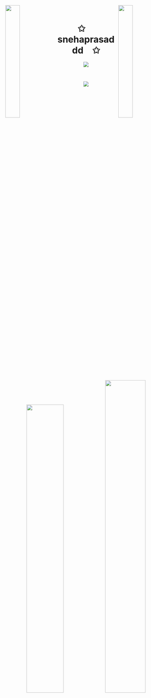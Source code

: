 <img align="left" src="https://user-images.githubusercontent.com/65187002/144930161-2f783401-8d27-4fdf-a2f7-cc0ba32f1f1f.gif" width="30%" style="display:inline;"><img align="right" src="https://user-images.githubusercontent.com/65187002/144930161-2f783401-8d27-4fdf-a2f7-cc0ba32f1f1f.gif" width="30%" style="display:inline;">
<br>
<p align="center">
    <h1 align="center">✩&emsp;snehaprasaddd&emsp;✩</h1>
</p>
<p align="center">
    <img src="https://readme-typing-svg.herokuapp.com/?lines=Hello;Welcome+to+my+profile!;Have+a+look+around!&font=Fira%20Code&color=%23D62F79&center=true&width=280&height=50">
</p>
<br>
<p align="center">
    <img id="preview" src="https://komarev.com/ghpvc/?username=snehaprasaddd&color=grey">
</p>
<p align="center">
    <a href="https://leetcode.com/snehaprasaddd/"><img width="48%" src="https://leetcode.card.workers.dev/snehaprasaddd?theme=dark&font=baloo&extension=null&border=2&border_radius=8"></a>
    <a href="https://github.com/snehaprasaddd"><img width="50%" src="https://github-readme-stats.vercel.app/api/top-langs/?username=snehaprasaddd&theme=dark&hide=html,css,cmake&layout=compact&langs_count=5&bg_color=101010&hide_title=true"></a>
</p>
